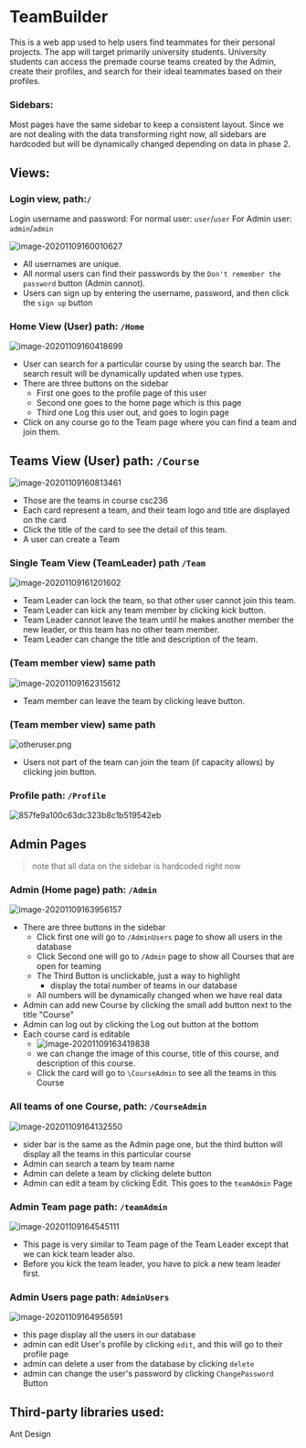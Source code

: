 # TeamBuilder

This is a web app used to help users find teammates for their personal projects. The app will target primarily university students. University students can access the premade course teams created by the Admin, create their profiles, and search for their ideal teammates based on their profiles.


### Sidebars:

Most pages have the same sidebar to keep a consistent layout. Since we are not dealing with the data transforming right now, all sidebars are hardcoded but will be dynamically changed depending on data in phase 2.

## Views:

### Login view, path:`/`

Login username and password:
For normal user: `user`/`user`
For Admin user: `admin`/`admin`

![image-20201109160010627](README.assets/image-20201109160010627.png)

- All usernames are unique.
- All normal users can find their passwords by the `Don't remember the password` button (Admin cannot).
- Users can sign up by entering the username, password, and then click the `sign up` button

### Home View (User) path: `/Home`

![image-20201109160418699](README.assets/image-20201109160418699.png)

- User can search for a particular course by using the search bar. The search result will be dynamically updated when use types.
- There are three buttons on the sidebar
  - First one goes to the profile page of this user
  - Second one goes to the home page which is this page
  - Third one Log this user out, and goes to login page
- Click on any course go to the Team page where you can find a team and join them.

## Teams View (User) path: `/Course`

![image-20201109160813461](README.assets/image-20201109160813461.png)

- Those are the teams in course csc236
- Each card represent a team, and their team logo and title are displayed on the card
- Click the title of the card to see the detail of this team.
- A user can create a Team

### Single Team View (TeamLeader) path `/Team`

![image-20201109161201602](README.assets/image-20201109161201602.png)

- Team Leader can lock the team, so that other user cannot join this team.
- Team Leader can kick any team member by clicking kick button.
- Team Leader cannot leave the team until he makes another member the new leader, or this team has no other team member.
- Team Leader can change the title and description of the team.

### (Team member view) same path

![image-20201109162315612](README.assets/image-20201109162315612.png)

- Team member can leave the team by clicking leave button.

### (Team member view) same path

![otheruser.png](README.assets/otheruser.png)

- Users not part of the team can join the team (if capacity allows) by clicking join button.

### Profile path: `/Profile`

![857fe9a100c63dc323b8c1b519542eb](README.assets/857fe9a100c63dc323b8c1b519542eb-1604956912296.png)

## Admin Pages

> note that all data on the sidebar is hardcoded right now

### Admin (Home page) path: `/Admin`

![image-20201109163956157](README.assets/image-20201109163956157.png)

- There are three buttons in the sidebar
  - Click first one will go to `/AdminUsers` page to show all users in the database
  - Click Second one will go to `/Admin` page to show all Courses that are open for teaming
  - The Third Button is unclickable, just a way to highlight
    - display the total number of teams in our database
  - All numbers will be dynamically changed when we have real data
- Admin can add new Course by clicking the small add button next to the title "Course"
- Admin can log out by clicking the Log out button at the bottom
- Each course card is editable
  - ![image-20201109163419838](README.assets/image-20201109163419838.png)
  - we can change the image of this course, title of this course, and description of this course.
  - Click the card will go to `\CourseAdmin` to see all the teams in this Course

### All teams of one Course, path: `/CourseAdmin `

![image-20201109164132550](README.assets/image-20201109164132550.png)

- sider bar is the same as the Admin page one, but the third button will display all the teams in this particular course
- Admin can search a team by team name
- Admin can delete a team by clicking delete button
- Admin can edit a team by clicking Edit. This goes to the `teamAdmin` Page

### Admin Team page path: `/teamAdmin`

![image-20201109164545111](README.assets/image-20201109164545111.png)

- This page is very similar to Team page of the Team Leader except that we can kick team leader also.
- Before you kick the team leader, you have to pick a new team leader first.

### Admin Users page path: `AdminUsers`

![image-20201109164956591](README.assets/image-20201109164956591.png)

- this page display all the users in our database
- admin can edit User's profile by clicking `edit`, and this will go to their profile page
- admin can delete a user from the database by clicking `delete`
- admin can change the user's password by clicking `ChangePassword `Button

## Third-party libraries used:

Ant Design
